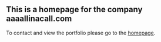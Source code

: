 ## This is a homepage for the company aaaallinacall.com

To contact and view the portfolio please go to the [homepage](https://aaaallinacall.com).
